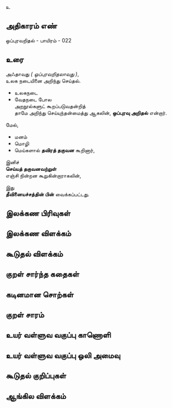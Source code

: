 உ


## அதிகாரம் எண்

ஒப்புரவறிதல் - பாயிரம் - 022

## உரை

அஃதாவது _( ஒப்புரவறிதலாவது )_,  
உலக நடையினை அறிந்து செய்தல்.  

* உலகநடை  
* வேதநடை போல  
அறநூல்களுட் கூறப்படுவதன்றித்  
தாமே அறிந்து செய்யுந்தன்மைத்து ஆகலின், 
**ஒப்புரவு அறிதல்** என்றார்.  

மேல்,  
* மனம்  
* மொழி  
* மெய்களால் **தவிரத் தகுவன** கூறினார்,  

இனிச்  
**செய்யத் தகுவனவற்றுள்**  
எஞ்சி நின்றன கூறுகின்றாராகலின்,  

இது  
**தீவினையச்சத்தின் பின்** வைக்கப்பட்டது.

## இலக்கண பிரிவுகள் 


## இலக்கண விளக்கம்


## கூடுதல் விளக்கம்


## குறள் சார்ந்த கதைகள் 


## கடினமான சொற்கள்


## குறள் சாரம் 


## உயர் வள்ளுவ வகுப்பு காணொளி


## உயர் வள்ளுவ வகுப்பு ஒலி அமைவு 


## கூடுதல் குறிப்புகள்


## ஆங்கில விளக்கம்

